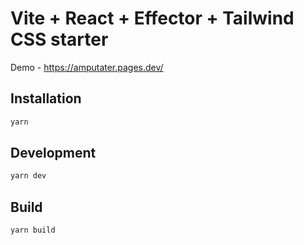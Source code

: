 # Vite + React + Effector + Tailwind CSS starter

Demo - https://amputater.pages.dev/

## Installation

```sh
yarn
```

## Development

```sh
yarn dev
```

## Build

```sh
yarn build
```
